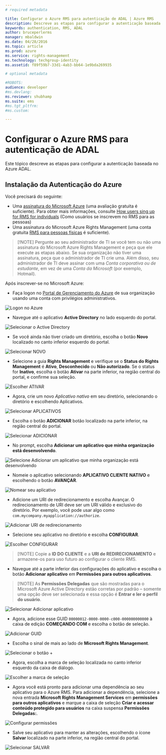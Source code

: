 ```yaml
---
# required metadata

title: Configurar o Azure RMS para autenticação de ADAL | Azure RMS
description: Descreve as etapas para configurar a autenticação baseada no Azure ADAL
keywords: authentication, RMS, ADAL
author: bruceperlerms
manager: mbaldwin
ms.date: 04/28/2016
ms.topic: article
ms.prod: azure
ms.service: rights-management
ms.technology: techgroup-identity
ms.assetid: f89f59b7-33d1-4ab3-bb64-1e9bda269935

# optional metadata

#ROBOTS:
audience: developer
#ms.devlang:
ms.reviewer: shubhamp
ms.suite: ems
#ms.tgt_pltfrm:
#ms.custom:

---
```


# Configurar o Azure RMS para autenticação de ADAL

Este tópico descreve as etapas para configurar a autenticação baseada no Azure ADAL.

## Instalação da Autenticação do Azure

Você precisará do seguinte:

- Uma [assinatura do Microsoft Azure](https://azure.microsoft.com/en-us/) (uma avaliação gratuita é suficiente). Para obter mais informações, consulte [How users sing up for RMS for individuals](../understand-explore/rms-for-individuals-user-sign-up.md) (Como usuários se inscrevem no RMS para as pessoas)
- Uma assinatura do Microsoft Azure Rights Management (uma conta gratuita [RMS para pessoas físicas](https://technet.microsoft.com/en-us/library/dn592127.aspx) é suficiente).

> [!NOTE] Pergunte ao seu administrador de TI se você tem ou não uma assinatura do Microsoft Azure Rights Management e peça que ele execute as etapas abaixo. Se sua organização não tiver uma assinatura, peça que o administrador de TI crie uma. Além disso, seu administrador de TI deve assinar com uma *Conta corporativa ou de estudante*, em vez de uma *Conta da Microsoft* (por exemplo, Hotmail).

Após inscrever-se no Microsoft Azure:

- Faça logon no [Portal de Gerenciamento do Azure](https://manage.windowsazure.com) de sua organização usando uma conta com privilégios administrativos.

![Logon no Azure](../media/AzurePortalLogin.png)

- Navegue até o aplicativo **Active Directory** no lado esquerdo do portal.

![Selecionar o Active Directory](../media/AzureADPick.png)

- Se você ainda não tiver criado um diretório, escolha o botão **Novo** localizado no canto inferior esquerdo do portal.

![Selecionar NOVO](../media/AzureNewBtn.png)

- Selecione a guia **Rights Management** e verifique se o **Status do Rights Management** é **Ativo**, **Desconhecido** ou **Não autorizado**. Se o status for **Inativo**, escolha o botão **Ativar** na parte inferior, na região central do portal, e confirme sua seleção.

![Escolher ATIVAR](../media/RMTab.png)

- Agora, crie um novo *Aplicativo nativo* em seu diretório, selecionando o diretório e escolhendo Aplicativos.

![Selecionar APLICATIVOS](../media/CreateNativeApp.png)

- Escolha o botão **ADICIONAR** botão localizado na parte inferior, na região central do portal.

![Selecionar ADICIONAR](../media/AddAppBtn.png)

- No prompt, escolha **Adicionar um aplicativo que minha organização está desenvolvendo**.

![Selecione Adicionar um aplicativo que minha organização está desenvolvendo](../media/AddAnAppPick.png)

- Nomeie o aplicativo selecionando **APLICATIVO CLIENTE NATIVO** e escolhendo o botão **AVANÇAR**.

![Nomear seu aplicativo](../media/TellUsInput.png)

- Adicione um URI de redirecionamento e escolha Avançar.
  O redirecionamento de URI deve ser um URI válido e exclusivo do diretório. Por exemplo, você pode usar algo como `com.mycompany.myapplication://authorize`.

![Adicionar URI de redirecionamento](../media/RedirectURI.png)

- Selecione seu aplicativo no diretório e escolha **CONFIGURAR**.

![Escolher CONFIGURAR](../media/ConfigYourApp.png)

>[!NOTE] Copie a **ID DO CLIENTE** e a **URI de REDIRECIONAMENTO** e armazene-os para uso futuro ao configurar o cliente RMS.

- Navegue até a parte inferior das configurações do aplicativo e escolha o botão **Adicionar aplicativo** em **Permissões para outros aplicativos**.

>[!NOTE] As **Permissões Delegadas** que são mostradas para o Microsoft Azure Active Directory estão corretas por padrão – somente uma opção deve ser selecionada e essa opção é **Entrar e ler o perfil do usuário**.

![Selecionar Adicionar aplicativo](../media/PermissionsToOtherBtn.png)

- Agora, adicione esse GUID `00000012-0000-0000-c000-000000000000` à caixa de edição **COMEÇANDO COM** e escolha o botão de seleção.

![Adicionar GUID](../media/AddGUID.png)

- Escolha o sinal de mais ao lado de **Microsoft Rights Management**.

![Selecionar o botão +](../media/ChoosePlusBtn.png)

- Agora, escolha a marca de seleção localizada no canto inferior esquerdo da caixa de diálogo.

![Escolher a marca de seleção](../media/ChooseCheck.png)

- Agora você está pronto para adicionar uma dependência ao seu aplicativo para o Azure RMS. Para adicionar a dependência, selecione a nova entrada **Microsoft Rights Management Services** em **permissões para outros aplicativos** e marque a caixa de seleção **Criar e acessar conteúdo protegido para usuários** na caixa suspensa **Permissões Delegadas:**.

![Configurar permissões](../media/AddDependency.png)

- Salve seu aplicativo para manter as alterações, escolhendo o ícone **Salvar** localizado na parte inferior, na região central do portal.

![Selecionar SALVAR](../media/SaveApplication.png)


<!--HONumber=Jun16_HO2-->


